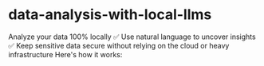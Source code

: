 # data-analysis-with-local-llms
Analyze your data 100% locally ✅ Use natural language to uncover insights ✅ Keep sensitive data secure without relying on the cloud or heavy infrastructure Here's how it works:
